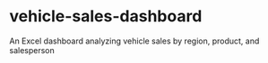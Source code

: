 # vehicle-sales-dashboard
An Excel dashboard analyzing vehicle sales by region, product, and salesperson
